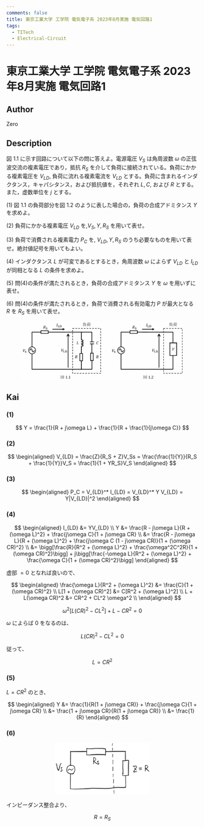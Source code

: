 ```yaml
---
comments: false
title: 東京工業大学 工学院 電気電子系 2023年8月実施 電気回路1
tags:
  - TITech
  - Electrical-Circuit
---
```

# 東京工業大学 工学院 電気電子系 2023年8月実施 電気回路1

## **Author**
Zero

## **Description**
図 $1.1$ に示す回路について以下の問に答えよ。電源電圧 $V_S$ は角周波数 $\omega$ の正弦波交流の複素電圧であり，抵抗 $R_S$ を介して負荷に接続されている。負荷にかかる複素電圧を $V_{LD}$, 負荷に流れる複素電流を $V_{LD}$ とする。負荷に含まれるインダクタンス，キャパシタンス，および抵抗値を，それぞれ $L,C$, および $R$ とする。また，虚数単位を $j$ とする。

(1) 図 $1.1$ の負荷部分を図 $1.2$ のように表した場合の，負荷の合成アドミタンス $Y$ を求めよ。

(2) 負荷にかかる複素電圧 $V_{LD}$ を,$V_S,Y,R_S$ を用いて表せ。

(3) 負荷で消費される複素電力 $P_C$ を, $V_{LD},Y,R_S$ のうち必要なものを用いて表せ。絶対値記号を用いてもよい。

(4) インダクタンス $L$ が可変であるとするとき，角周波数 $\omega$ によらず $V_{LD}$ と $I_{LD}$ が同相となる $L$ の条件を求めよ。

(5) 問(4)の条件が満たされるとき，負荷の合成アドミタンス $Y$ を $\omega$ を用いずに表せ。

(6) 問(4)の条件が満たされるとき，負荷で消費される有効電力 $P$ が最大となる $R$ を $R_S$ を用いて表せ。

<figure style="text-align:center;">
  <img src="https://raw.githubusercontent.com/Myyura/the_kai_project_assets/main/kakomonn/TITech/engineering/ee_202308_electrical_circuit_1_p1.png" width="500" alt=""/>
</figure>

## **Kai** 
### (1)

$$
Y = \frac{1}{R + j\omega L} + \frac{1}{R + \frac{1}{j\omega C}}
$$

### (2)

$$
\begin{aligned}
V_{LD} = \frac{Z}{R_S + Z}V_Ss = \frac{\frac{1}{Y}}{R_S + \frac{1}{Y}}V_S = \frac{1}{1 + YR_S}V_S
\end{aligned}
$$

### (3)

$$
\begin{aligned}
P_C = V_{LD}^* I_{LD} = V_{LD}^* Y V_{LD} = Y|V_{LD}|^2
\end{aligned}
$$

### (4)

$$
\begin{aligned}
I_{LD} &= YV_{LD} \\
Y &= \frac{R - j\omega L}{R + (\omega L)^2} + \frac{j\omega C}{1 + j\omega CR} \\
&= \frac{R - j\omega L}{R + (\omega L)^2} + \frac{j\omega C (1 - j\omega CR)}{1 + (\omega CR)^2} \\
&= \bigg[\frac{R}{R^2 + (\omega L)^2} + \frac{\omega^2C^2R}{1 + (\omega CR)^2}\bigg] + j\bigg[\frac{-\omega L}{R^2 + (\omega L)^2} + \frac{\omega C}{1 + (\omega CR)^2}\bigg]
\end{aligned}
$$

虚部 $=0$ となれば良いので、

$$
\begin{aligned}
\frac{\omega L}{R^2 + (\omega L)^2} &= \frac{C}{1 + (\omega CR)^2} \\
L[1 + (\omega CR)^2] &= C[R^2 + (\omega L)^2] \\
L + L(\omega CR)^2 &= CR^2 + CL^2 \omega^2 \\
\end{aligned}
$$

$$
\omega^2[L(CR)^2 - CL^2] + L - CR^2 = 0
$$

$\omega$ によらば $0$ をなるのは、

$$
L(CR)^2 - CL^2 = 0
$$

従って、

$$
L = CR^2
$$

### (5)
$L = CR^2$ のとき、

$$
\begin{aligned}
Y &= \frac{1}{R(1 + j\omega CR)} + \frac{j\omega C}{1 + j\omega CR} \\
&= \frac{1 + j\omega CR}{R(1 + j\omega CR)} \\
&= \frac{1}{R}
\end{aligned}
$$

### (6)

<figure style="text-align:center;">
  <img src="https://raw.githubusercontent.com/Myyura/the_kai_project_assets/main/kakomonn/TITech/engineering/ee_202308_electrical_circuit_1_p2.png" width="250" alt=""/>
</figure>

インピーダンス整合より、

$$
R = R_S
$$
